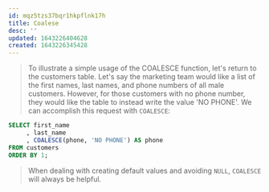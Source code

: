 ```yaml
---
id: mqz5tzs37bqr1hkpflnk17h
title: Coalese
desc: ''
updated: 1643226404628
created: 1643226345428
---
```




> To illustrate a simple usage of the COALESCE function, let's return to the customers table. Let's say the marketing team would like a list of the first names, last names, and phone numbers of all male customers. However, for those customers with no phone number, they would like the table to instead write the value 'NO PHONE'. We can accomplish this request with `COALESCE`:
  
```sql
SELECT first_name
     , last_name
     , COALESCE(phone, 'NO PHONE') AS phone
FROM customers
ORDER BY 1;
```

> When dealing with creating default values and avoiding `NULL`, `COALESCE` will always be helpful.
